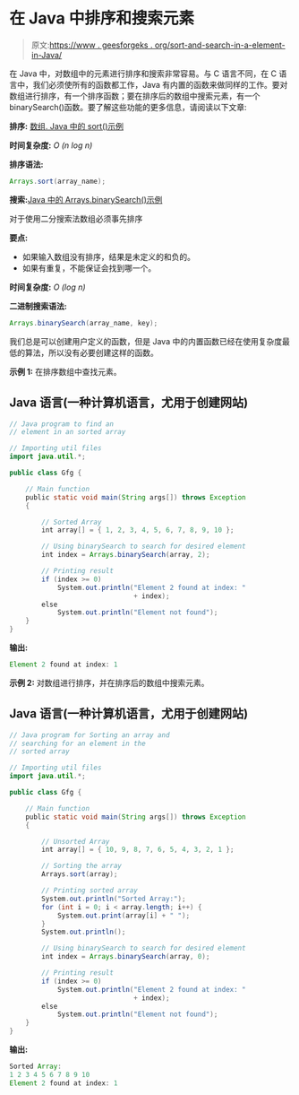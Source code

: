 # 在 Java 中排序和搜索元素

> 原文:[https://www . geesforgeks . org/sort-and-search-in-a-element-in-Java/](https://www.geeksforgeeks.org/sort-and-search-an-element-in-java/)

在 Java 中，对数组中的元素进行排序和搜索非常容易。与 C 语言不同，在 C 语言中，我们必须使所有的函数都工作，Java 有内置的函数来做同样的工作。要对数组进行排序，有一个排序函数；要在排序后的数组中搜索元素，有一个 binarySearch()函数。要了解这些功能的更多信息，请阅读以下文章:

**排序:** [数组. Java 中的 sort()示例](https://www.geeksforgeeks.org/arrays-sort-in-java-with-examples/)

**时间复杂度:** *O (n log n)*

**排序语法:**

```java
Arrays.sort(array_name);

```

**搜索:**[Java 中的 Arrays.binarySearch()示例](https://www.geeksforgeeks.org/arrays-binarysearch-java-examples-set-1/)

对于使用二分搜索法数组必须事先排序

**要点:**

*   如果输入数组没有排序，结果是未定义的和负的。
*   如果有重复，不能保证会找到哪一个。

**时间复杂度:** *O (log n)*

**二进制搜索语法:**

```java
Arrays.binarySearch(array_name, key);

```

我们总是可以创建用户定义的函数，但是 Java 中的内置函数已经在使用复杂度最低的算法，所以没有必要创建这样的函数。

**示例 1:** 在排序数组中查找元素。

## Java 语言(一种计算机语言，尤用于创建网站)

```java
// Java program to find an 
// element in an sorted array

// Importing util files
import java.util.*;

public class Gfg {

    // Main function
    public static void main(String args[]) throws Exception
    {

        // Sorted Array
        int array[] = { 1, 2, 3, 4, 5, 6, 7, 8, 9, 10 };

        // Using binarySearch to search for desired element
        int index = Arrays.binarySearch(array, 2);

        // Printing result
        if (index >= 0)
            System.out.println("Element 2 found at index: "
                               + index);
        else
            System.out.println("Element not found");
    }
}
```

**输出:**

```java
Element 2 found at index: 1

```

**示例 2:** 对数组进行排序，并在排序后的数组中搜索元素。

## Java 语言(一种计算机语言，尤用于创建网站)

```java
// Java program for Sorting an array and
// searching for an element in the 
// sorted array

// Importing util files
import java.util.*;

public class Gfg {

    // Main function
    public static void main(String args[]) throws Exception
    {

        // Unsorted Array
        int array[] = { 10, 9, 8, 7, 6, 5, 4, 3, 2, 1 };

        // Sorting the array
        Arrays.sort(array);

        // Printing sorted array
        System.out.println("Sorted Array:");
        for (int i = 0; i < array.length; i++) {
            System.out.print(array[i] + " ");
        }
        System.out.println();

        // Using binarySearch to search for desired element
        int index = Arrays.binarySearch(array, 0);

        // Printing result
        if (index >= 0)
            System.out.println("Element 2 found at index: "
                               + index);
        else
            System.out.println("Element not found");
    }
}
```

**输出:**

```java
Sorted Array:
1 2 3 4 5 6 7 8 9 10 
Element 2 found at index: 1

```